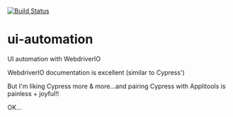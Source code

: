[![Build Status](https://travis-ci.com/harmiksardar/ui-automation.svg?branch=master)](https://travis-ci.com/harmiksardar/ui-automation)

# ui-automation

UI automation with WebdriverIO

WebdriverIO documentation is excellent (similar to Cypress')

But I'm liking Cypress more & more...and pairing Cypress with Applitools is painless + joyful!!

OK...
